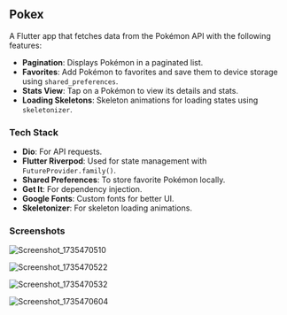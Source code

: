 ## Pokex

A Flutter app that fetches data from the Pokémon API with the following features:

- **Pagination**: Displays Pokémon in a paginated list.
- **Favorites**: Add Pokémon to favorites and save them to device storage using `shared_preferences`.
- **Stats View**: Tap on a Pokémon to view its details and stats.
- **Loading Skeletons**: Skeleton animations for loading states using `skeletonizer`.

### Tech Stack

- **Dio**: For API requests.
- **Flutter Riverpod**: Used for state management with `FutureProvider.family()`.
- **Shared Preferences**: To store favorite Pokémon locally.
- **Get It**: For dependency injection.
- **Google Fonts**: Custom fonts for better UI.
- **Skeletonizer**: For skeleton loading animations.

### Screenshots
![Screenshot_1735470510](https://github.com/user-attachments/assets/d761c09e-2e7f-45bc-88fa-7f96193c7960)

![Screenshot_1735470522](https://github.com/user-attachments/assets/e0990826-1785-4767-b37d-cde2111681f6)

![Screenshot_1735470532](https://github.com/user-attachments/assets/392d89e7-1918-4433-a5e0-168a5f708c6d)

![Screenshot_1735470604](https://github.com/user-attachments/assets/d65e60d8-f01c-4203-bbf7-923c33bad137)

